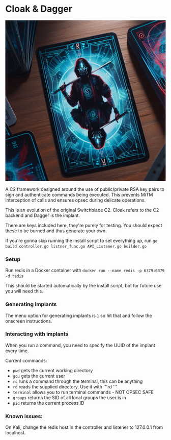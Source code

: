 # Cloak & Dagger

![logo](/img/guide/cnd8.jpg)

A C2 framework designed around the use of public/private RSA key pairs to sign and authenticate commands being executed. This prevents MiTM interception of calls and ensures opsec during delicate operations.

This is an evolution of the original Switchblade C2. Cloak refers to the C2 backend and Dagger is the implant.

There are keys included here, they're purely for testing. You should expect these to be burned and thus generate your own.

If you're gonna skip running the install script to set everything up, run ```go build controller.go listner_func.go API_Listener.go builder.go```

### Setup

Run redis in a Docker container with ```docker run --name redis -p 6379:6379 -d redis```

This should be started automatically by the install script, but for future use you will need this.

### Generating implants

The menu option for generating implants is ```1``` so hit that and follow the onscreen instructions.

### Interacting with implants

When you run a command, you need to specify the UUID of the implant every time. 

Current commands:
- ```pwd``` gets the current working directory
- ```gcu``` gets the current user
- ```rc``` runs a command through the terminal, this can be anything 
- ```rd``` reads the supplied directory. Use it with '''rd <directory path>'''
- ```terminal``` allows you to run terminal commands - NOT OPSEC SAFE
- ```groups``` returns the SID of all local groups the user is in
- ```pid``` returns the current process ID

### Known issues:
On Kali, change the redis host in the controller and listener to 127.0.0.1 from localhost.



